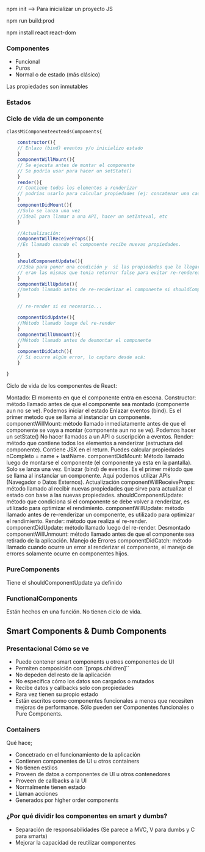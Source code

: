 

npm init --> Para inicializar un proyecto JS

npm run build:prod

npm install react react-dom

### Componentes

* Funcional
* Puros
* Normal o de estado (más clásico)

Las propiedades son inmutables

### Estados

### Ciclo de vida de un componente

```javascript
classMiComponenteextendsComponents{

	constructor(){
	// Enlazo (bind) eventos y/o inicializo estado
	}
	componentWillMount(){
	// Se ejecuta antes de montar el componente
	// Se podría usar para hacer un setState()
	}
	render(){
	// Contiene todos los elementos a renderizar
	// podrías usarlo para calcular propiedades (ej: concatenar una cadena)
	}
	componentDidMount(){
	//Solo se lanza una vez
	//Ideal para llamar a una API, hacer un setInteval, etc
	}

	//Actualización:
	componentWillReceiveProps(){
	//Es llamado cuando el componente recibe nuevas propiedades.

	}
	shouldComponentUpdate(){
	//Idea para poner una condición y  si las propiedades que le llegaron anteriormente
	// eran las mismas que tenia retornar false para evitar re-renderear el componente
	}
	componentWillUpdate(){
	//metodo llamado antes de re-renderizar el componente si shouldComponentUpdate devolvió true
	}

	// re-render si es necesario...

	componentDidUpdate(){
	//Método llamado luego del re-render
	}
	componentWillUnmount(){
	//Método llamado antes de desmontar el componente
	}
	componentDidCatch(){
	// Si ocurre algún error, lo capturo desde acá:
	}

}
```

Ciclo de vida de los componentes de React:

Montado: El momento en que el componente entra en escena.
Constructor: método llamado antes de que el componente sea montado (componente aun no se ve).
Podemos iniciar el estado
Enlazar eventos (bind).
Es el primer metodo que se llama al instanciar un componente.
componentWillMount: método llamado inmediatamente antes de que el componente se vaya a montar (componente aun no se ve).
Podemos hacer un setState()
No hacer llamados a un API o suscripción a eventos.
Render: método que contiene todos los elementos a renderizar (estructura del componente).
Contiene JSX en el return.
Puedes calcular propiedades nCompleto = name + lastName.
componentDidMount: Método llamado luego de montarse el componente (el componente ya esta en la pantalla).
Solo se lanza una vez.
Enlazar (bind) de eventos.
Es el primer método que se llama al instanciar un componente.
Aqui podemos utilizar APIs (Navegador o Datos Externos).
Actualización
componentWillReceiveProps: método llamado al recibir nuevas propiedades que sirve para actualizar el estado con base a las nuevas propiedades.
shouldComponentUpdate: método que condiciona si el componente se debe volver a renderizar, es utilizado para optimizar el rendimiento.
componentWillUpdate: método llamado antes de re-renderizar un componente, es utilizado para optimizar el rendimiento.
Render: método que realiza el re-render.
componentDidUpdate: método llamado luego del re-render.
Desmontado
componentWillUnmount: método llamado antes de que el componente sea retirado de la aplicación.
Manejo de Errores
componentDidCatch: método llamado cuando ocurre un error al renderizar el componente, el manejo de errores solamente ocurre en componentes hijos.

### PureComponents

Tiene el shouldComponentUpdate ya definido

### FunctionalComponents

Están hechos en una función. No tienen ciclo de vida.

## Smart Components & Dumb Components

### Presentacional Cómo se ve

* Puede contener smart components u otros componentes de UI
* Permiten composición con `[props.children]``
* No depeden del resto de la aplicación
* No especifica cómo los datos son cargados o mutados
* Recibe datos y callbacks solo con propiedades
* Rara vez tienen su propio estado
* Están escritos como componentes funcionales a menos que necesiten mejoras de performance. Sólo pueden ser Componentes funcionales o Pure Components.


### Containers 

Qué hace;

* Concetrado en el funcionamiento de la aplicación
* Contienen componentes de UI u otros containers
* No tienen estilos
* Proveen de datos a componentes de UI u otros contenedores
* Proveen de callbacks a la UI
* Normalmente tienen estado
* Llaman acciones
* Generados por higher order components

### ¿Por qué dividir los componentes en smart y dumbs?

* Separación de responsabilidades (Se parece a MVC, V para dumbs y C para smarts)
* Mejorar la capacidad de reutilizar componentes

